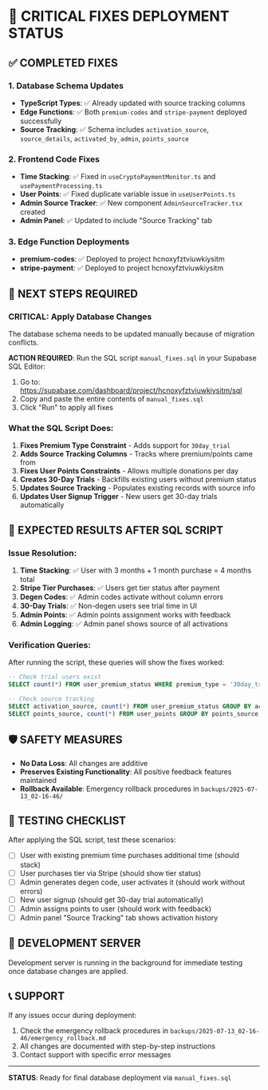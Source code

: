 # 🚀 CRITICAL FIXES DEPLOYMENT STATUS

## ✅ COMPLETED FIXES

### 1. Database Schema Updates
- **TypeScript Types**: ✅ Already updated with source tracking columns
- **Edge Functions**: ✅ Both `premium-codes` and `stripe-payment` deployed successfully
- **Source Tracking**: ✅ Schema includes `activation_source`, `source_details`, `activated_by_admin`, `points_source`

### 2. Frontend Code Fixes
- **Time Stacking**: ✅ Fixed in `useCryptoPaymentMonitor.ts` and `usePaymentProcessing.ts`
- **User Points**: ✅ Fixed duplicate variable issue in `useUserPoints.ts`
- **Admin Source Tracker**: ✅ New component `AdminSourceTracker.tsx` created
- **Admin Panel**: ✅ Updated to include "Source Tracking" tab

### 3. Edge Function Deployments
- **premium-codes**: ✅ Deployed to project hcnoxyfztviuwkiysitm
- **stripe-payment**: ✅ Deployed to project hcnoxyfztviuwkiysitm

## 🔄 NEXT STEPS REQUIRED

### CRITICAL: Apply Database Changes
The database schema needs to be updated manually because of migration conflicts. 

**ACTION REQUIRED**: Run the SQL script `manual_fixes.sql` in your Supabase SQL Editor:

1. Go to: https://supabase.com/dashboard/project/hcnoxyfztviuwkiysitm/sql
2. Copy and paste the entire contents of `manual_fixes.sql`
3. Click "Run" to apply all fixes

### What the SQL Script Does:
1. **Fixes Premium Type Constraint** - Adds support for `30day_trial`
2. **Adds Source Tracking Columns** - Tracks where premium/points came from
3. **Fixes User Points Constraints** - Allows multiple donations per day
4. **Creates 30-Day Trials** - Backfills existing users without premium status
5. **Updates Source Tracking** - Populates existing records with source info
6. **Updates User Signup Trigger** - New users get 30-day trials automatically

## 🎯 EXPECTED RESULTS AFTER SQL SCRIPT

### Issue Resolution:
1. **Time Stacking**: ✅ User with 3 months + 1 month purchase = 4 months total
2. **Stripe Tier Purchases**: ✅ Users get tier status after payment
3. **Degen Codes**: ✅ Admin codes activate without column errors
4. **30-Day Trials**: ✅ Non-degen users see trial time in UI
5. **Admin Points**: ✅ Admin points assignment works with feedback
6. **Admin Logging**: ✅ Admin panel shows source of all activations

### Verification Queries:
After running the script, these queries will show the fixes worked:
```sql
-- Check trial users exist
SELECT count(*) FROM user_premium_status WHERE premium_type = '30day_trial';

-- Check source tracking
SELECT activation_source, count(*) FROM user_premium_status GROUP BY activation_source;
SELECT points_source, count(*) FROM user_points GROUP BY points_source;
```

## 🛡️ SAFETY MEASURES

- **No Data Loss**: All changes are additive
- **Preserves Existing Functionality**: All positive feedback features maintained
- **Rollback Available**: Emergency rollback procedures in `backups/2025-07-13_02-16-46/`

## 📱 TESTING CHECKLIST

After applying the SQL script, test these scenarios:

- [ ] User with existing premium time purchases additional time (should stack)
- [ ] User purchases tier via Stripe (should show tier status)
- [ ] Admin generates degen code, user activates it (should work without errors)
- [ ] New user signup (should get 30-day trial automatically)
- [ ] Admin assigns points to user (should work with feedback)
- [ ] Admin panel "Source Tracking" tab shows activation history

## 🔧 DEVELOPMENT SERVER

Development server is running in the background for immediate testing once database changes are applied.

## 📞 SUPPORT

If any issues occur during deployment:
1. Check the emergency rollback procedures in `backups/2025-07-13_02-16-46/emergency_rollback.md`
2. All changes are documented with step-by-step instructions
3. Contact support with specific error messages

---

**STATUS**: Ready for final database deployment via `manual_fixes.sql` 